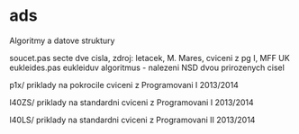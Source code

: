 ads
===

Algoritmy a datove struktury

soucet.pas	secte dve cisla, zdroj: letacek, M. Mares, cviceni z pg 
		I, MFF UK
eukleides.pas	eukleiduv algoritmus - nalezeni NSD dvou prirozenych cisel

p1x/		priklady na pokrocile cviceni z Programovani I 2013/2014

I40ZS/		priklady na standardni cviceni z Programovani I 2013/2014

I40LS/		priklady na standardni cviceni z Programovani II 2013/2014

